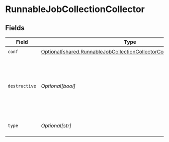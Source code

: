 # RunnableJobCollectionCollector


## Fields

| Field                                                                                                                                                          | Type                                                                                                                                                           | Required                                                                                                                                                       | Description                                                                                                                                                    |
| -------------------------------------------------------------------------------------------------------------------------------------------------------------- | -------------------------------------------------------------------------------------------------------------------------------------------------------------- | -------------------------------------------------------------------------------------------------------------------------------------------------------------- | -------------------------------------------------------------------------------------------------------------------------------------------------------------- |
| `conf`                                                                                                                                                         | [Optional[shared.RunnableJobCollectionCollectorCollectorSpecificSettings]](undefined/models/shared/runnablejobcollectioncollectorcollectorspecificsettings.md) | :heavy_check_mark:                                                                                                                                             | N/A                                                                                                                                                            |
| `destructive`                                                                                                                                                  | *Optional[bool]*                                                                                                                                               | :heavy_minus_sign:                                                                                                                                             | If set to Yes, the collector will delete any files that it collects (where applicable).                                                                        |
| `type`                                                                                                                                                         | *Optional[str]*                                                                                                                                                | :heavy_check_mark:                                                                                                                                             | The type of collector to run.                                                                                                                                  |